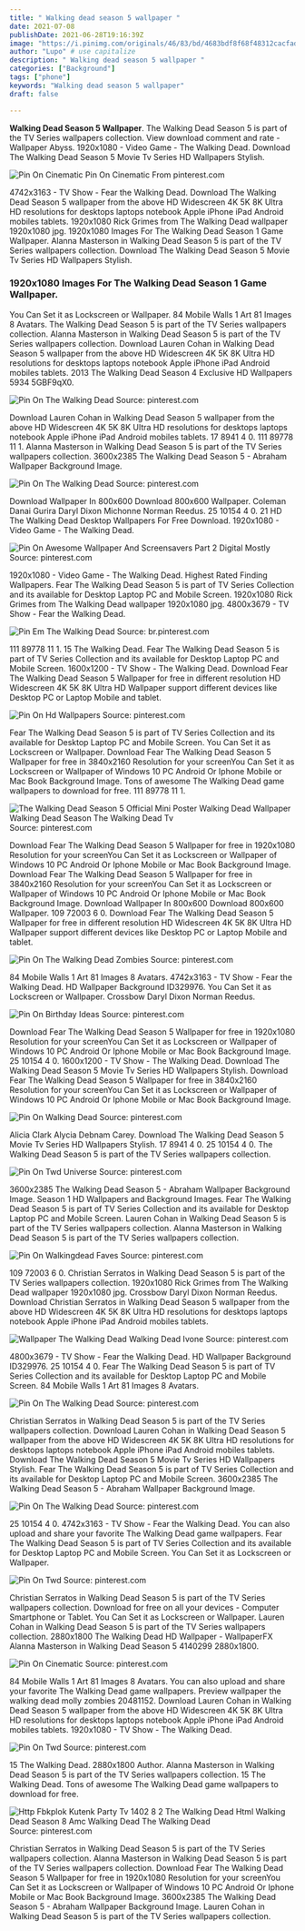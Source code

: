 ```yaml
---
title: " Walking dead season 5 wallpaper "
date: 2021-07-08
publishDate: 2021-06-28T19:16:39Z
image: "https://i.pinimg.com/originals/46/83/bd/4683bdf8f68f48312cacfade879d1075.jpg"
author: "Lupo" # use capitalize
description: " Walking dead season 5 wallpaper "
categories: ["Background"]
tags: ["phone"]
keywords: "Walking dead season 5 wallpaper"
draft: false

---
```



**Walking Dead Season 5 Wallpaper**. The Walking Dead Season 5 is part of the TV Series wallpapers collection. View download comment and rate - Wallpaper Abyss. 1920x1080 - Video Game - The Walking Dead. Download The Walking Dead Season 5 Movie Tv Series HD Wallpapers Stylish.

![Pin On Cinematic](https://i.pinimg.com/originals/09/c9/1b/09c91b45c7e6a65f081875eed48971f8.jpg "Pin On Cinematic")
Pin On Cinematic From pinterest.com


4742x3163 - TV Show - Fear the Walking Dead. Download The Walking Dead Season 5 wallpaper from the above HD Widescreen 4K 5K 8K Ultra HD resolutions for desktops laptops notebook Apple iPhone iPad Android mobiles tablets. 1920x1080 Rick Grimes from The Walking Dead wallpaper 1920x1080 jpg. 1920x1080 Images For The Walking Dead Season 1 Game Wallpaper. Alanna Masterson in Walking Dead Season 5 is part of the TV Series wallpapers collection. Download The Walking Dead Season 5 Movie Tv Series HD Wallpapers Stylish.

### 1920x1080 Images For The Walking Dead Season 1 Game Wallpaper.

You Can Set it as Lockscreen or Wallpaper. 84 Mobile Walls 1 Art 81 Images 8 Avatars. The Walking Dead Season 5 is part of the TV Series wallpapers collection. Alanna Masterson in Walking Dead Season 5 is part of the TV Series wallpapers collection. Download Lauren Cohan in Walking Dead Season 5 wallpaper from the above HD Widescreen 4K 5K 8K Ultra HD resolutions for desktops laptops notebook Apple iPhone iPad Android mobiles tablets. 2013 The Walking Dead Season 4 Exclusive HD Wallpapers 5934 5GBF9qX0.


![Pin On The Walking Dead](https://i.pinimg.com/originals/df/bd/2e/dfbd2eca2de446d1df3975ac67dc9681.jpg "Pin On The Walking Dead")
Source: pinterest.com

Download Lauren Cohan in Walking Dead Season 5 wallpaper from the above HD Widescreen 4K 5K 8K Ultra HD resolutions for desktops laptops notebook Apple iPhone iPad Android mobiles tablets. 17 8941 4 0. 111 89778 11 1. Alanna Masterson in Walking Dead Season 5 is part of the TV Series wallpapers collection. 3600x2385 The Walking Dead Season 5 - Abraham Wallpaper Background Image.

![Pin On The Walking Dead](https://i.pinimg.com/originals/0d/46/55/0d4655239c8ee9248855c9c2c1ffafc5.jpg "Pin On The Walking Dead")
Source: pinterest.com

Download Wallpaper In 800x600 Download 800x600 Wallpaper. Coleman Danai Gurira Daryl Dixon Michonne Norman Reedus. 25 10154 4 0. 21 HD The Walking Dead Desktop Wallpapers For Free Download. 1920x1080 - Video Game - The Walking Dead.

![Pin On Awesome Wallpaper And Screensavers Part 2 Digital Mostly](https://i.pinimg.com/originals/46/44/5d/46445de1f6315e5198c9daed2e630e84.jpg "Pin On Awesome Wallpaper And Screensavers Part 2 Digital Mostly")
Source: pinterest.com

1920x1080 - Video Game - The Walking Dead. Highest Rated Finding Wallpapers. Fear The Walking Dead Season 5 is part of TV Series Collection and its available for Desktop Laptop PC and Mobile Screen. 1920x1080 Rick Grimes from The Walking Dead wallpaper 1920x1080 jpg. 4800x3679 - TV Show - Fear the Walking Dead.

![Pin Em The Walking Dead](https://i.pinimg.com/originals/8b/73/d7/8b73d70adbae6c6b64e65f7efbf84de8.jpg "Pin Em The Walking Dead")
Source: br.pinterest.com

111 89778 11 1. 15 The Walking Dead. Fear The Walking Dead Season 5 is part of TV Series Collection and its available for Desktop Laptop PC and Mobile Screen. 1600x1200 - TV Show - The Walking Dead. Download Fear The Walking Dead Season 5 Wallpaper for free in different resolution HD Widescreen 4K 5K 8K Ultra HD Wallpaper support different devices like Desktop PC or Laptop Mobile and tablet.

![Pin On Hd Wallpapers](https://i.pinimg.com/originals/98/25/24/9825243c760ea70c741b031459aa8e69.jpg "Pin On Hd Wallpapers")
Source: pinterest.com

Fear The Walking Dead Season 5 is part of TV Series Collection and its available for Desktop Laptop PC and Mobile Screen. You Can Set it as Lockscreen or Wallpaper. Download Fear The Walking Dead Season 5 Wallpaper for free in 3840x2160 Resolution for your screenYou Can Set it as Lockscreen or Wallpaper of Windows 10 PC Android Or Iphone Mobile or Mac Book Background Image. Tons of awesome The Walking Dead game wallpapers to download for free. 111 89778 11 1.

![The Walking Dead Season 5 Official Mini Poster Walking Dead Wallpaper Walking Dead Season The Walking Dead Tv](https://i.pinimg.com/originals/50/56/29/505629f90c427e22ae873b3c7ec92a3c.jpg "The Walking Dead Season 5 Official Mini Poster Walking Dead Wallpaper Walking Dead Season The Walking Dead Tv")
Source: pinterest.com

Download Fear The Walking Dead Season 5 Wallpaper for free in 1920x1080 Resolution for your screenYou Can Set it as Lockscreen or Wallpaper of Windows 10 PC Android Or Iphone Mobile or Mac Book Background Image. Download Fear The Walking Dead Season 5 Wallpaper for free in 3840x2160 Resolution for your screenYou Can Set it as Lockscreen or Wallpaper of Windows 10 PC Android Or Iphone Mobile or Mac Book Background Image. Download Wallpaper In 800x600 Download 800x600 Wallpaper. 109 72003 6 0. Download Fear The Walking Dead Season 5 Wallpaper for free in different resolution HD Widescreen 4K 5K 8K Ultra HD Wallpaper support different devices like Desktop PC or Laptop Mobile and tablet.

![Pin On The Walking Dead Zombies](https://i.pinimg.com/originals/b3/2b/5d/b32b5d673897621a46ec19ccd9161298.jpg "Pin On The Walking Dead Zombies")
Source: pinterest.com

84 Mobile Walls 1 Art 81 Images 8 Avatars. 4742x3163 - TV Show - Fear the Walking Dead. HD Wallpaper Background ID329976. You Can Set it as Lockscreen or Wallpaper. Crossbow Daryl Dixon Norman Reedus.

![Pin On Birthday Ideas](https://i.pinimg.com/originals/85/07/e1/8507e1956712b28e715c26d26e53f7b7.jpg "Pin On Birthday Ideas")
Source: pinterest.com

Download Fear The Walking Dead Season 5 Wallpaper for free in 1920x1080 Resolution for your screenYou Can Set it as Lockscreen or Wallpaper of Windows 10 PC Android Or Iphone Mobile or Mac Book Background Image. 25 10154 4 0. 1600x1200 - TV Show - The Walking Dead. Download The Walking Dead Season 5 Movie Tv Series HD Wallpapers Stylish. Download Fear The Walking Dead Season 5 Wallpaper for free in 3840x2160 Resolution for your screenYou Can Set it as Lockscreen or Wallpaper of Windows 10 PC Android Or Iphone Mobile or Mac Book Background Image.

![Pin On Walking Dead](https://i.pinimg.com/originals/3b/c4/86/3bc4869196ec39f7ffa29542fbb91bc5.jpg "Pin On Walking Dead")
Source: pinterest.com

Alicia Clark Alycia Debnam Carey. Download The Walking Dead Season 5 Movie Tv Series HD Wallpapers Stylish. 17 8941 4 0. 25 10154 4 0. The Walking Dead Season 5 is part of the TV Series wallpapers collection.

![Pin On Twd Universe](https://i.pinimg.com/564x/5a/01/ac/5a01ac59f99d6bf0f37b187d2f9e36e7.jpg "Pin On Twd Universe")
Source: pinterest.com

3600x2385 The Walking Dead Season 5 - Abraham Wallpaper Background Image. Season 1 HD Wallpapers and Background Images. Fear The Walking Dead Season 5 is part of TV Series Collection and its available for Desktop Laptop PC and Mobile Screen. Lauren Cohan in Walking Dead Season 5 is part of the TV Series wallpapers collection. Alanna Masterson in Walking Dead Season 5 is part of the TV Series wallpapers collection.

![Pin On Walkingdead Faves](https://i.pinimg.com/originals/31/cb/12/31cb12b15ed9d4f413b6ff4e6fe48c2b.jpg "Pin On Walkingdead Faves")
Source: pinterest.com

109 72003 6 0. Christian Serratos in Walking Dead Season 5 is part of the TV Series wallpapers collection. 1920x1080 Rick Grimes from The Walking Dead wallpaper 1920x1080 jpg. Crossbow Daryl Dixon Norman Reedus. Download Christian Serratos in Walking Dead Season 5 wallpaper from the above HD Widescreen 4K 5K 8K Ultra HD resolutions for desktops laptops notebook Apple iPhone iPad Android mobiles tablets.

![Wallpaper The Walking Dead Walking Dead Ivone](https://i.pinimg.com/736x/aa/7d/a3/aa7da3698cb6824972a251e7f72f89cb.jpg "Wallpaper The Walking Dead Walking Dead Ivone")
Source: pinterest.com

4800x3679 - TV Show - Fear the Walking Dead. HD Wallpaper Background ID329976. 25 10154 4 0. Fear The Walking Dead Season 5 is part of TV Series Collection and its available for Desktop Laptop PC and Mobile Screen. 84 Mobile Walls 1 Art 81 Images 8 Avatars.

![Pin On The Walking Dead](https://i.pinimg.com/originals/17/7e/1d/177e1d7be3a02b63a75a6564dad2de07.jpg "Pin On The Walking Dead")
Source: pinterest.com

Christian Serratos in Walking Dead Season 5 is part of the TV Series wallpapers collection. Download Lauren Cohan in Walking Dead Season 5 wallpaper from the above HD Widescreen 4K 5K 8K Ultra HD resolutions for desktops laptops notebook Apple iPhone iPad Android mobiles tablets. Download The Walking Dead Season 5 Movie Tv Series HD Wallpapers Stylish. Fear The Walking Dead Season 5 is part of TV Series Collection and its available for Desktop Laptop PC and Mobile Screen. 3600x2385 The Walking Dead Season 5 - Abraham Wallpaper Background Image.

![Pin On The Walking Dead](https://i.pinimg.com/originals/39/44/0d/39440dce7e0e7e6757b5d38f60c91a87.jpg "Pin On The Walking Dead")
Source: pinterest.com

25 10154 4 0. 4742x3163 - TV Show - Fear the Walking Dead. You can also upload and share your favorite The Walking Dead game wallpapers. Fear The Walking Dead Season 5 is part of TV Series Collection and its available for Desktop Laptop PC and Mobile Screen. You Can Set it as Lockscreen or Wallpaper.

![Pin On Twd](https://i.pinimg.com/originals/8e/5b/2a/8e5b2a4cbcaa615c7bfd5fe2e92903ad.jpg "Pin On Twd")
Source: pinterest.com

Christian Serratos in Walking Dead Season 5 is part of the TV Series wallpapers collection. Download for free on all your devices - Computer Smartphone or Tablet. You Can Set it as Lockscreen or Wallpaper. Lauren Cohan in Walking Dead Season 5 is part of the TV Series wallpapers collection. 2880x1800 The Walking Dead HD Wallpaper - WallpaperFX Alanna Masterson in Walking Dead Season 5 4140299 2880x1800.

![Pin On Cinematic](https://i.pinimg.com/originals/09/c9/1b/09c91b45c7e6a65f081875eed48971f8.jpg "Pin On Cinematic")
Source: pinterest.com

84 Mobile Walls 1 Art 81 Images 8 Avatars. You can also upload and share your favorite The Walking Dead game wallpapers. Preview wallpaper the walking dead molly zombies 20481152. Download Lauren Cohan in Walking Dead Season 5 wallpaper from the above HD Widescreen 4K 5K 8K Ultra HD resolutions for desktops laptops notebook Apple iPhone iPad Android mobiles tablets. 1920x1080 - TV Show - The Walking Dead.

![Pin On Twd](https://i.pinimg.com/originals/11/85/bc/1185bca314472cee36cf46d18d4d31a7.jpg "Pin On Twd")
Source: pinterest.com

15 The Walking Dead. 2880x1800 Author. Alanna Masterson in Walking Dead Season 5 is part of the TV Series wallpapers collection. 15 The Walking Dead. Tons of awesome The Walking Dead game wallpapers to download for free.

![Http Fbkplok Kutenk Party Tv 1402 8 2 The Walking Dead Html Walking Dead Season 8 Amc Walking Dead The Walking Dead](https://i.pinimg.com/originals/46/83/bd/4683bdf8f68f48312cacfade879d1075.jpg "Http Fbkplok Kutenk Party Tv 1402 8 2 The Walking Dead Html Walking Dead Season 8 Amc Walking Dead The Walking Dead")
Source: pinterest.com

Christian Serratos in Walking Dead Season 5 is part of the TV Series wallpapers collection. Alanna Masterson in Walking Dead Season 5 is part of the TV Series wallpapers collection. Download Fear The Walking Dead Season 5 Wallpaper for free in 1920x1080 Resolution for your screenYou Can Set it as Lockscreen or Wallpaper of Windows 10 PC Android Or Iphone Mobile or Mac Book Background Image. 3600x2385 The Walking Dead Season 5 - Abraham Wallpaper Background Image. Lauren Cohan in Walking Dead Season 5 is part of the TV Series wallpapers collection.

